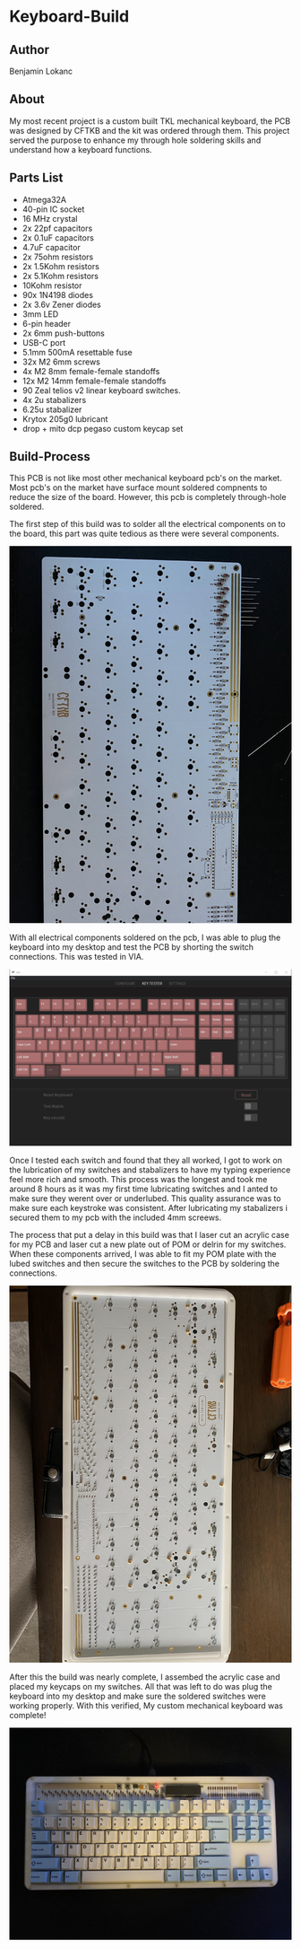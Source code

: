# Keyboard-Build

## Author  
Benjamin Lokanc

## About 
My most recent project is a custom built TKL mechanical keyboard, the PCB was designed by CFTKB and the kit was ordered through them. This project served the purpose to enhance my through hole soldering skills and understand how a keyboard functions. 

## Parts List 
- Atmega32A
- 40-pin IC socket
- 16 MHz crystal 
- 2x 22pf capacitors
- 2x 0.1uF capacitors
- 4.7uF capacitor
- 2x 75ohm resistors
- 2x 1.5Kohm resistors
- 2x 5.1Kohm resistors
- 10Kohm resistor 
- 90x 1N4198 diodes
- 2x 3.6v Zener diodes
- 3mm LED
- 6-pin header
- 2x 6mm push-buttons
- USB-C port 
- 5.1mm 500mA resettable fuse 
- 32x M2 6mm screws
- 4x M2 8mm female-female standoffs
- 12x M2 14mm female-female standoffs
- 90 Zeal telios v2 linear keyboard switches. 
- 4x 2u stabalizers
- 6.25u stabalizer
- Krytox 205g0 lubricant
- drop + mito dcp pegaso custom keycap set

## Build-Process  
This PCB is not like most other mechanical keyboard pcb's on the market. Most pcb's on the market have surface mount soldered compnents to reduce the size of the board. However, this pcb is completely through-hole soldered. 

The first step of this build was to solder all the electrical components on to the board, this part was quite tedious as there were several components.

![](keeb2.jpg)

With all electrical components soldered on the pcb, I was able to plug the keyboard into my desktop and test the PCB by shorting the switch connections. This was tested in VIA.

![](via-test.png)

Once I tested each switch and found that they all worked, I got to work on the lubrication of my switches and stabalizers to have my typing experience feel more rich and smooth. This process was the longest and took me around 8 hours as it was my first time lubricating switches and I anted to make sure they werent over or underlubed. This quality assurance was to make sure each keystroke was consistent. After lubricating my stabalizers i secured them to my pcb with the included 4mm screews. 

The process that put a delay in this build was that I laser cut an acrylic case for my PCB and laser cut a new plate out of POM or delrin for my switches. When these components arrived, I was able to fit my POM plate with the lubed switches and then secure the switches to the PCB by soldering the connections. 

![](keeb3.jpg)

After this the build was nearly complete, I assembed the acrylic case and placed my keycaps on my switches. All that  was left to do was plug the keyboard into my desktop and make sure the soldered switches were working properly. With this verified, My custom mechanical keyboard was complete! 

![](keeb4.jpg)
